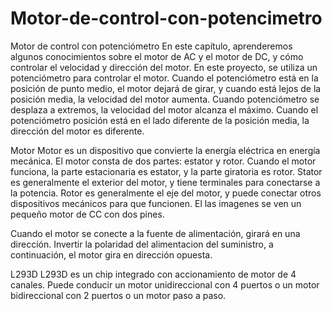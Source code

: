 # Motor-de-control-con-potencimetro
Motor de control con potenciómetro
En este capítulo, aprenderemos algunos conocimientos sobre el motor de AC y el motor de DC, y cómo controlar el
velocidad y dirección del motor.
En este proyecto, se utiliza un potenciómetro para controlar el motor. Cuando el potenciómetro está en la posición de punto medio,
el motor dejará de girar, y cuando está lejos de la posición media, la velocidad del motor aumenta. Cuando
potenciómetro se desplaza a extremos, la velocidad del motor alcanza el máximo. Cuando el potenciómetro
posición está en el lado diferente de la posición media, la dirección del motor es diferente.

Motor
Motor es un dispositivo que convierte la energía eléctrica en energía mecánica. El motor consta de dos partes: estator
y rotor. Cuando el motor funciona, la parte estacionaria es estator, y la parte giratoria es rotor. Stator es generalmente el
exterior del motor, y tiene terminales para conectarse a la potencia. Rotor es generalmente el eje del motor, y puede
conectar otros dispositivos mecánicos para que funcionen. El las imagenes se ven un pequeño motor de CC con dos pines.

Cuando el motor se conecte a la fuente de alimentación, girará en una dirección. Invertir la polaridad del alimentacion del 
suministro, a continuación, el motor gira en dirección opuesta.

L293D
L293D es un chip integrado con accionamiento de motor de 4 canales. Puede conducir un motor unidireccional con 4 puertos o un
motor bidireccional con 2 puertos o un motor paso a paso.
